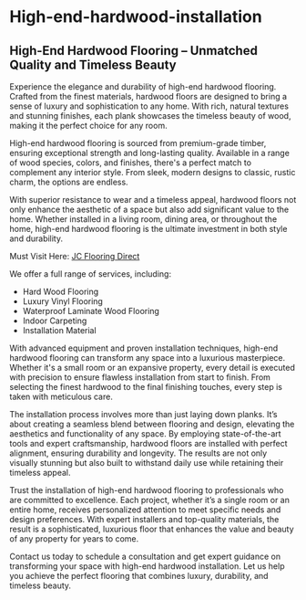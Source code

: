 # High-end-hardwood-installation
<h2>High-End Hardwood Flooring – Unmatched Quality and Timeless Beauty</h2>

<p>Experience the elegance and durability of high-end hardwood flooring. Crafted from the finest materials, hardwood floors are designed to bring a sense of luxury and sophistication to any home. With rich, natural textures and stunning finishes, each plank showcases the timeless beauty of wood, making it the perfect choice for any room.</p>
                                                                                                              
<p>High-end hardwood flooring is sourced from premium-grade timber, ensuring exceptional strength and long-lasting quality. Available in a range of wood species, colors, and finishes, there's a perfect match to complement any interior style. From sleek, modern designs to classic, rustic charm, the options are endless.</p> 

<p>With superior resistance to wear and a timeless appeal, hardwood floors not only enhance the aesthetic of a space but also add significant value to the home. Whether installed in a living room, dining area, or throughout the home, high-end hardwood flooring is the ultimate investment in both style and durability.</p>

Must Visit Here: <a href=https://jcflooringdirect.com/>JC Flooring Direct</a>

<p>We offer a full range of services, including:</p>
<ul>
  <li>Hard Wood Flooring</li>
  <li>Luxury Vinyl Flooring</li>
  <li>Waterproof Laminate Wood Flooring</li>
  <li>Indoor Carpeting</li>
  <li>Installation Material</li>
</ul>

With advanced equipment and proven installation techniques, high-end hardwood flooring can transform any space into a luxurious masterpiece. Whether it's a small room or an expansive property, every detail is executed with precision to ensure flawless installation from start to finish. From selecting the finest hardwood to the final finishing touches, every step is taken with meticulous care.</p>

<p>The installation process involves more than just laying down planks. It’s about creating a seamless blend between flooring and design, elevating the aesthetics and functionality of any space. By employing state-of-the-art tools and expert craftsmanship, hardwood floors are installed with perfect alignment, ensuring durability and longevity. The results are not only visually stunning but also built to withstand daily use while retaining their timeless appeal.</p>

<p>Trust the installation of high-end hardwood flooring to professionals who are committed to excellence. Each project, whether it’s a single room or an entire home, receives personalized attention to meet specific needs and design preferences. With expert installers and top-quality materials, the result is a sophisticated, luxurious floor that enhances the value and beauty of any property for years to come.</p>

<p>Contact us today to schedule a consultation and get expert guidance on transforming your space with high-end hardwood installation. Let us help you achieve the perfect flooring that combines luxury, durability, and timeless beauty.</p>
